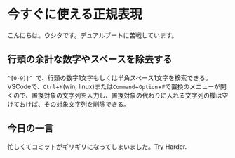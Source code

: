 # 今すぐに使える正規表現
こんにちは。ウシタです。デュアルブートに苦戦しています。

## 行頭の余計な数字やスペースを除去する
`^[0-9]|^ `で、行頭の数字1文字もしくは半角スペース1文字を検索できる。VSCodeで、`Ctrl`+`H`(win, linux)または`Command`+`Option`+`F`で置換のメニューが開くので、置換対象の文字列を入力し、置換対象の代わりに入れる文字列の欄は空けておけば、その対象文字列を削除できる。

## 今日の一言
忙しくてコミットがギリギリになってしまいました。Try Harder.